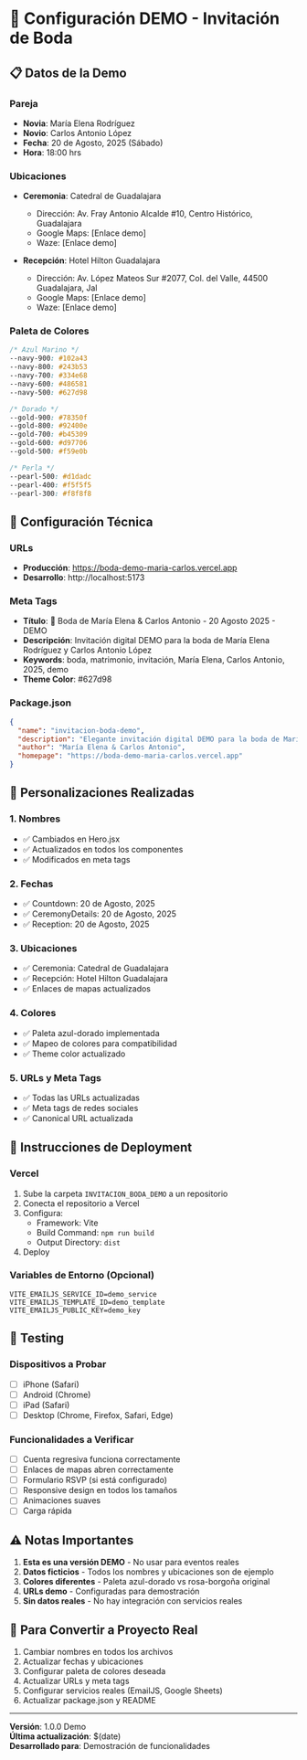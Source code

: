 # 🎯 Configuración DEMO - Invitación de Boda

## 📋 Datos de la Demo

### Pareja
- **Novia**: María Elena Rodríguez
- **Novio**: Carlos Antonio López
- **Fecha**: 20 de Agosto, 2025 (Sábado)
- **Hora**: 18:00 hrs

### Ubicaciones
- **Ceremonia**: Catedral de Guadalajara
  - Dirección: Av. Fray Antonio Alcalde #10, Centro Histórico, Guadalajara
  - Google Maps: [Enlace demo]
  - Waze: [Enlace demo]

- **Recepción**: Hotel Hilton Guadalajara
  - Dirección: Av. López Mateos Sur #2077, Col. del Valle, 44500 Guadalajara, Jal
  - Google Maps: [Enlace demo]
  - Waze: [Enlace demo]

### Paleta de Colores
```css
/* Azul Marino */
--navy-900: #102a43
--navy-800: #243b53
--navy-700: #334e68
--navy-600: #486581
--navy-500: #627d98

/* Dorado */
--gold-900: #78350f
--gold-800: #92400e
--gold-700: #b45309
--gold-600: #d97706
--gold-500: #f59e0b

/* Perla */
--pearl-500: #d1dadc
--pearl-400: #f5f5f5
--pearl-300: #f8f8f8
```

## 🔧 Configuración Técnica

### URLs
- **Producción**: https://boda-demo-maria-carlos.vercel.app
- **Desarrollo**: http://localhost:5173

### Meta Tags
- **Título**: 💍 Boda de María Elena & Carlos Antonio - 20 Agosto 2025 - DEMO
- **Descripción**: Invitación digital DEMO para la boda de María Elena Rodríguez y Carlos Antonio López
- **Keywords**: boda, matrimonio, invitación, María Elena, Carlos Antonio, 2025, demo
- **Theme Color**: #627d98

### Package.json
```json
{
  "name": "invitacion-boda-demo",
  "description": "Elegante invitación digital DEMO para la boda de María Elena y Carlos Antonio",
  "author": "María Elena & Carlos Antonio",
  "homepage": "https://boda-demo-maria-carlos.vercel.app"
}
```

## 🎨 Personalizaciones Realizadas

### 1. Nombres
- ✅ Cambiados en Hero.jsx
- ✅ Actualizados en todos los componentes
- ✅ Modificados en meta tags

### 2. Fechas
- ✅ Countdown: 20 de Agosto, 2025
- ✅ CeremonyDetails: 20 de Agosto, 2025
- ✅ Reception: 20 de Agosto, 2025

### 3. Ubicaciones
- ✅ Ceremonia: Catedral de Guadalajara
- ✅ Recepción: Hotel Hilton Guadalajara
- ✅ Enlaces de mapas actualizados

### 4. Colores
- ✅ Paleta azul-dorado implementada
- ✅ Mapeo de colores para compatibilidad
- ✅ Theme color actualizado

### 5. URLs y Meta Tags
- ✅ Todas las URLs actualizadas
- ✅ Meta tags de redes sociales
- ✅ Canonical URL actualizada

## 🚀 Instrucciones de Deployment

### Vercel
1. Sube la carpeta `INVITACION_BODA_DEMO` a un repositorio
2. Conecta el repositorio a Vercel
3. Configura:
   - Framework: Vite
   - Build Command: `npm run build`
   - Output Directory: `dist`
4. Deploy

### Variables de Entorno (Opcional)
```env
VITE_EMAILJS_SERVICE_ID=demo_service
VITE_EMAILJS_TEMPLATE_ID=demo_template
VITE_EMAILJS_PUBLIC_KEY=demo_key
```

## 📱 Testing

### Dispositivos a Probar
- [ ] iPhone (Safari)
- [ ] Android (Chrome)
- [ ] iPad (Safari)
- [ ] Desktop (Chrome, Firefox, Safari, Edge)

### Funcionalidades a Verificar
- [ ] Cuenta regresiva funciona correctamente
- [ ] Enlaces de mapas abren correctamente
- [ ] Formulario RSVP (si está configurado)
- [ ] Responsive design en todos los tamaños
- [ ] Animaciones suaves
- [ ] Carga rápida

## ⚠️ Notas Importantes

1. **Esta es una versión DEMO** - No usar para eventos reales
2. **Datos ficticios** - Todos los nombres y ubicaciones son de ejemplo
3. **Colores diferentes** - Paleta azul-dorado vs rosa-borgoña original
4. **URLs demo** - Configuradas para demostración
5. **Sin datos reales** - No hay integración con servicios reales

## 🔄 Para Convertir a Proyecto Real

1. Cambiar nombres en todos los archivos
2. Actualizar fechas y ubicaciones
3. Configurar paleta de colores deseada
4. Actualizar URLs y meta tags
5. Configurar servicios reales (EmailJS, Google Sheets)
6. Actualizar package.json y README

---

**Versión**: 1.0.0 Demo  
**Última actualización**: $(date)  
**Desarrollado para**: Demostración de funcionalidades
